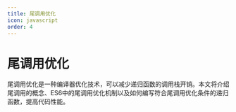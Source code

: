 ```yaml
---
title: 尾调用优化
icon: javascript
order: 4
---
```


# 尾调用优化

尾调用优化是一种编译器优化技术，可以减少递归函数的调用栈开销。本文将介绍尾调用的概念、ES6中的尾调用优化机制以及如何编写符合尾调用优化条件的递归函数，提高代码性能。

